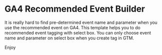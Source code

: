 # GA4 Recommended Event Builder

It is really hard to find pre-determined event name and parameter when you use the recommended event on GA4.
This template helps you to do recommended event tagging with select box.
You can only choose event name and parameter on select box when you create tag in GTM.

Enjoy
